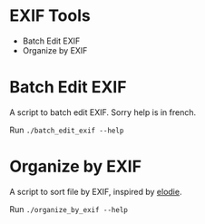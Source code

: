 # EXIF Tools

- Batch Edit EXIF
- Organize by EXIF

# Batch Edit EXIF

A script to batch edit EXIF. Sorry help is in french.

Run `./batch_edit_exif --help`

# Organize by EXIF

A script to sort file by EXIF, inspired by [elodie](https://github.com/jmathai/elodie).

Run `./organize_by_exif --help`
